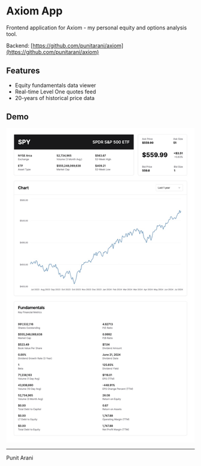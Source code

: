 # Axiom App

Frontend application for Axiom - my personal equity and options analysis tool.

Backend: [https://github.com/punitarani/axiom](https://github.com/punitarani/axiom)

## Features

- Equity fundamentals data viewer
- Real-time Level One quotes feed
- 20-years of historical price data

## Demo

![Axiom Demo](./data/demo.jpeg)

---

Punit Arani
